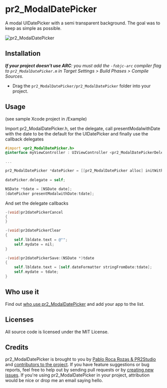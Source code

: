 
# pr2_ModalDatePicker

A modal UIDatePicker with a semi transparent background. The goal was to keep as simple as possible.

![pr2_ModalDatePicker](https://raw.github.com/pabloroca/pr2_ModalDatePicker/master/screenshoot.png)


## Installation

_**If your project doesn't use ARC**: you must add the `-fobjc-arc` compiler flag to `pr2_ModalDatePicker.m` in Target Settings > Build Phases > Compile Sources._

* Drag the `pr2_ModalDatePicker/pr2_ModalDatePicker` folder into your project.

## Usage

(see sample Xcode project in /Example)

Import pr2_ModalDatePicker.h, set the delegate, call presentModalwithDate with the date to be the default for the UIDatePicker and finally use the callback delegates

```objective-c
#import <pr2_ModalDatePicker.h>
@interface myViewController : UIViewController <pr2_ModalDatePickerDelegate>

...

pr2_ModalDatePicker *datePicker = [[pr2_ModalDatePicker alloc] initWithNibName:@"pr2_ModalDatePicker" bundle:nil];
	
datePicker.delegate = self;

NSDate *tdate = [NSDate date];
[datePicker presentModalwithDate:tdate];
```

And set the delegate callbacks


```objective-c
-(void)pr2datePickerCancel
{
}

-(void)pr2datePickerClear
{
	self.lbldate.text = @"";
	self.mydate = nil;
}

-(void)pr2datePickerSave:(NSDate *)tdate
{
	self.lbldate.text = [self.dateFormatter stringFromDate:tdate];
	self.mydate = tdate;
}
```

## Who use it

Find out [who use pr2_ModalDatePicker](https://github.com/pabloroca/pr2_ModalDatePicker/wiki/Who-Use-pr2_ModalDatePicker) and add your app to the list.

## Licenses

All source code is licensed under the MIT License.

## Credits

pr2_ModalDatePicker is brought to you by [Pablo Roca Rozas & PR2Studio](http://www.pr2studio.com) and [contributors to the project](https://github.com/pabloroca/pr2_ModalDatePicker/contributors). If you have feature suggestions or bug reports, feel free to help out by sending pull requests or by [creating new issues](https://github.com/pabloroca/pr2_ModalDatePicker/issues/new). If you're using pr2_ModalDatePicker in your project, attribution would be nice or drop me an email saying hello.

